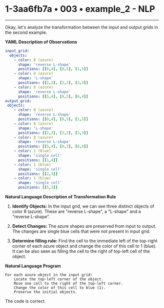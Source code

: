 # 1-3aa6fb7a • 003 • example_2 - NLP

---
Okay, let's analyze the transformation between the input and output grids in the second example.

**YAML Description of Observations**

```yaml
input_grid:
  objects:
    - color: 8 (azure)
      shape: 'reverse L-shape'
      positions: [[0,4], [0,5], [1,5]]
    - color: 8 (azure)
      shape: 'L-shape'
      positions: [[2,2], [3,2], [3,3]]
    - color: 8 (azure)
      shape: 'reverse L-shape'
      positions: [[5,4], [6,3], [6,4]]
output_grid:
 objects:
    - color: 8 (azure)
      shape: 'reverse L-shape'
      positions: [[0,4], [0,5], [1,5]]
    - color: 8 (azure)
      shape: 'L-shape'
      positions: [[2,2], [3,2], [3,3]]
    - color: 8 (azure)
      shape: 'reverse L-shape'
      positions: [[5,4], [6,3], [6,4]]
    - color: 1 (blue)
      shape: 'single cell'
      positions: [[1,4]]
    - color: 1 (blue)
      shape: 'single cell'
      positions: [[2,3]]
    - color: 1 (blue)
      shape: 'single cell'
      positions: [[5,3]]
```

**Natural Language Description of Transformation Rule**

1.  **Identify Objects:** In the input grid, we can see three distinct objects of color 8 (azure). These are "reverse L-shape", a "L-shape" and a "reverse L-shape".

2.  **Detect Changes:** The azure shapes are preserved from input to output. The changes are single blue cells that were not present in input grid.

3.  **Determine filling rule:** Find the cell to the immediate left of the top-right corner of each azure object and change the color of this cell to 1 (blue). It can be also seen as filling the cell to the right of top-left cell of the object.

**Natural Language Program**

```
For each azure object in the input grid:
    Locate the top-left corner of the object.
    Move one cell to the right of the top-left corner.
    Change the color of this cell to blue (1).
    Preserve the initial objects.
```
The code is correct.

